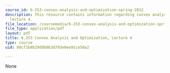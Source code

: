 ```yaml
---
course_id: 6-253-convex-analysis-and-optimization-spring-2012
description: This resource contains information regarding convex analysis and optimization,
  lecture 4.
file_location: /coursemedia/6-253-convex-analysis-and-optimization-spring-2012/08cf1b8b29d9b0b3d793e0ee91ce58a2_MIT6_253S12_lec04.pdf
file_type: application/pdf
layout: pdf
title: 6.253 Convex Analysis and Optimization, Lecture 4
type: course
uid: 08cf1b8b29d9b0b3d793e0ee91ce58a2

---
```

None